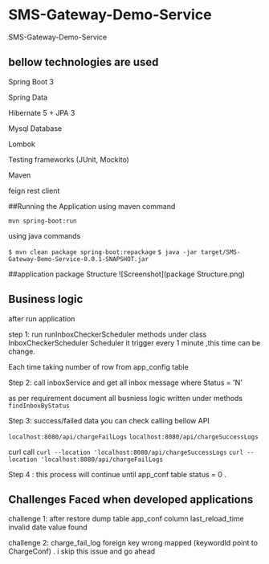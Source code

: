 # SMS-Gateway-Demo-Service
SMS-Gateway-Demo-Service
## bellow technologies are used 

Spring Boot 3

Spring Data

Hibernate 5 + JPA 3

Mysql Database

Lombok

Testing frameworks (JUnit, Mockito)

Maven

feign rest client

##Running the Application
using maven command 

`mvn spring-boot:run`

using java commands

`$ mvn clean package spring-boot:repackage`
`$ java -jar target/SMS-Gateway-Demo-Service-0.0.1-SNAPSHOT.jar`

##application package Structure
![Screenshot](package Structure.png)

## Business logic
after run application 

step 1: run runInboxCheckerScheduler methods under class InboxCheckerScheduler
Scheduler it trigger every 1 minute ,this time can be change.

Each time taking number of row from app_config table

Step 2: call inboxService and get all inbox message where Status = 'N' 

as per requirement document all busniess logic written under methods `findInboxByStatus` 


Step 3: success/failed data you can check calling bellow API

`localhost:8080/api/chargeFailLogs`
`localhost:8080/api/chargeSuccessLogs`

curl call 
`curl --location 'localhost:8080/api/chargeSuccessLogs`
`curl --location 'localhost:8080/api/chargeFailLogs`

Step 4 : this process will continue until app_conf table status = 0 .

## Challenges Faced when developed applications

challenge  1: after restore dump table app_conf column last_reload_time invalid date  value found 

challenge  2: charge_fail_log foreign key wrong mapped (keywordId point to ChargeConf) . i skip this issue and go ahead













